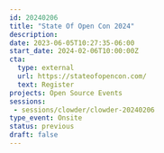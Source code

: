 ```yaml
---
id: 20240206
title: "State Of Open Con 2024"
description: 
date: 2023-06-05T10:27:35-06:00
start_date: 2024-02-06T10:00:00Z
cta: 
  type: external
  url: https://stateofopencon.com/
  text: Register
projects: Open Source Events
sessions: 
 - sessions/clowder/clowder-20240206
type_event: Onsite
status: previous
draft: false
---
```


